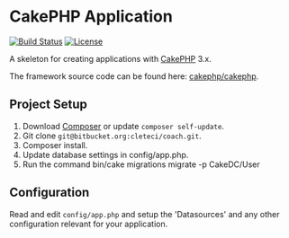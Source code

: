 # CakePHP Application 

[![Build Status](https://img.shields.io/travis/cakephp/app/master.svg?style=flat-square)](https://travis-ci.org/cakephp/app)
[![License](https://img.shields.io/packagist/l/cakephp/app.svg?style=flat-square)](https://packagist.org/packages/cakephp/app)

A skeleton for creating applications with [CakePHP](http://cakephp.org) 3.x.

The framework source code can be found here: [cakephp/cakephp](https://github.com/cakephp/cakephp).

## Project Setup

1. Download [Composer](http://getcomposer.org/doc/00-intro.md) or update `composer self-update`.
2. Git clone `git@bitbucket.org:cleteci/coach.git`.
3. Composer install.
4. Update database settings in config/app.php.
5. Run the command bin/cake migrations migrate -p CakeDC/User


## Configuration

Read and edit `config/app.php` and setup the 'Datasources' and any other
configuration relevant for your application.